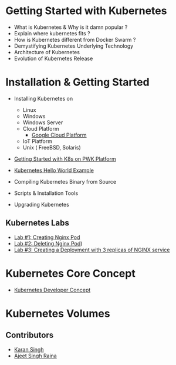# Getting Started with Kubernetes

- What is Kubernetes & Why is it damn popular ?
- Explain where kubernetes fits ?
- How is Kubernetes different from Docker Swarm ?
- Demystifying Kubernetes Underlying Technology
- Architecture of Kubernetes
- Evolution of Kubernetes Release

# Installation & Getting Started

- Installing Kubernetes on
   - Linux
   - Windows
   - Windows Server
   - Cloud Platform
     - [Google Cloud Platform](https://github.com/collabnix/dockerlabs/blob/master/kubernetes/beginners/install-k8s-on-GCP-platform.md)
   - IoT Platform
   - Unix ( FreeBSD, Solaris)
- [Getting Started with K8s on PWK Platform](https://github.com/collabnix/dockerlabs/blob/master/kubernetes/beginners/getting-started-on-pwk.md)
- [Kubernetes Hello World Example]()

- Compiling Kubernetes Binary from Source
- Scripts & Installation Tools
- Upgrading Kubernetes

## Kubernetes Labs

- [Lab #1: Creating Nginx Pod](https://github.com/collabnix/dockerlabs/blob/master/kubernetes/beginners/workshop/lab01-creating-nginx-pod/README.md)
- [Lab #2: Deleting Nginx Pod](https://github.com/collabnix/dockerlabs/blob/master/kubernetes/beginners/workshop/lab02-deleting-nginx-pod/README.md))
- [Lab #3: Creating a Deployment with 3 replicas of NGINX service](https://github.com/collabnix/dockerlabs/blob/master/kubernetes/beginners/workshop/lab03-creating-deployment-3replicas-nginx-pod/README.md)

# Kubernetes Core Concept

- [Kubernetes Developer Concept](https://github.com/collabnix/dockerlabs/blob/master/kubernetes/beginners/k8s-core-concepts.md)

# Kubernetes Volumes

## Contributors

- [Karan Singh](karangandhi0007@gmail.com)
- [Ajeet Singh Raina](ajeetraina@gmail.com)
